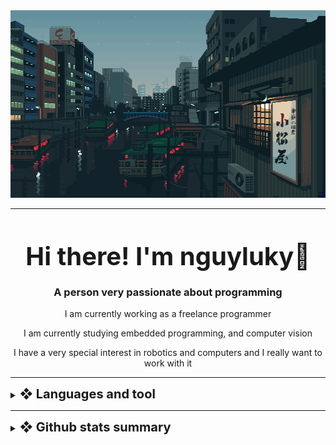 

<img width="100%" height="300px" src="Banner.gif">

---
<h1 align="center" style="font-weight: bold; font-size: 40px; line-height: 1">Hi there! I'm nguyluky👋 </h1>
<h3 align="center"> A person very passionate about programming</h3>

<div align="center">
I am currently working as a freelance programmer

I am currently studying embedded programming, and computer vision 

I have a very special interest in robotics and computers and I really want to work with it 
</div>

<div></div>

---
<details>

<summary><span style="font-weight: bold; font-size: 20px;">❖ Languages and tool</span></summary>
<img align="center" src="https://skillicons.dev/icons?i=py,cpp,html,css,js,nodejs,flask,react,electron,tensorflow,vscode,visualstudio" />
</details>

---

<details>
<summary><span style="font-weight: bold; font-size: 20px;">❖ Github stats summary</span></summary>
<img align="left" width="47%" style="padding: 0 10px;" src="https://github-readme-stats.vercel.app/api?username=nguyluky&show_icons=true&theme=radical">

<img align="left" width="47%" style="padding: 0 10px" src="https://github-readme-stats.vercel.app/api/top-langs/?username=nguyluky&layout=compact">
</details>
